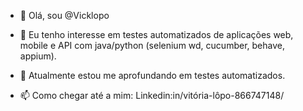 - 👋 Olá, sou @Vicklopo
- 👀 Eu tenho interesse em testes automatizados de aplicações web, mobile e API com java/python (selenium wd, cucumber, behave, appium).
- 🌱 Atualmente estou me aprofundando em testes automatizados.


- 📫 Como chegar até a mim:
Linkedin:in/vitória-lôpo-866747148/

